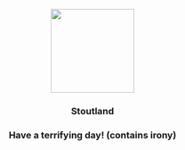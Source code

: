 <p align="center">
    <img src="https://raw.githubusercontent.com/PokeAPI/sprites/master/sprites/pokemon/508.png" width="150" height="150">
</p>
<h3 align="center"> <b>Stoutland</b></h3>
<h3 align="center">Have a terrifying day! (contains irony)</h3>
